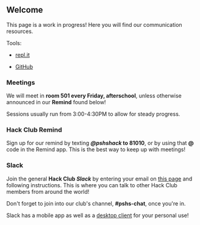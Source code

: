 ## Welcome

This page is a work in progress! Here you will find our communication resources.

Tools:

- [repl.it](https://repl.it/)

- [GitHub](https://github.com/)

### Meetings

We will meet in **room 501 every Friday, afterschool**, unless otherwise announced in our **Remind** found below!

Sessions usually run from 3:00-4:30PM to allow for steady progress.

### Hack Club Remind

Sign up for our remind by texting ***@pshshack* to 81010**, or by using that **@** code in the Remind app.
This is the best way to keep up with meetings!

### Slack

Join the general **Hack Club *Slack*** by entering your email on [this page](https://hackclub.com/slack_invite/) and following instructions.
This is where you can talk to other Hack Club members from around the world!

Don't forget to join into our club's channel, **#pshs-chat**, once you're in.

Slack has a mobile app as well as a [desktop client](https://slack.com/downloads/windows) for your personal use!